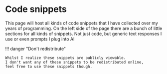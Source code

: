 # Code snippets

This page will host all kinds of code snippets that I have collected over my years of programming. On the left side of the page there are a bunch of little sections for all kinds of snippets. Not just code, but generic text responses I use or even prompts I plug into AI

!!! danger "Don't redistribute"

    Whilst I realize these snippets are publicly viewable.
    I don't want any of these snippets to be redistributed online,
    feel free to use these snippets though.
